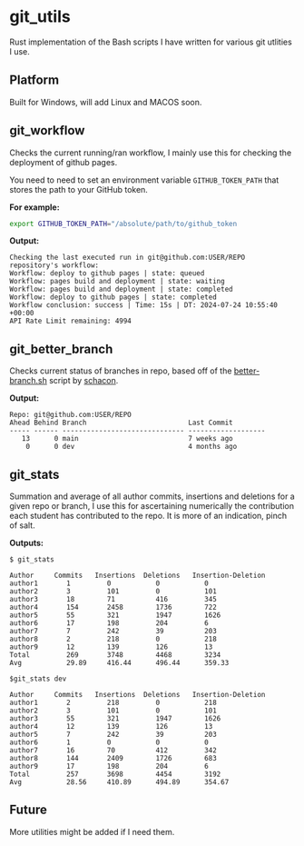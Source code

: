 # git_utils 

Rust implementation of the Bash scripts I have written for various git utlities I use.

## Platform

Built for Windows, will add Linux and MACOS soon. 

## git_workflow

Checks the current running/ran workflow, I mainly use this for checking the deployment of github pages.

You need to need to set an environment variable `GITHUB_TOKEN_PATH` that stores the path to your GitHub token. 

**For example:**

```sh
export GITHUB_TOKEN_PATH="/absolute/path/to/github_token
```

**Output:**

```
Checking the last executed run in git@github.com:USER/REPO repository's workflow:
Workflow: deploy to github pages | state: queued
Workflow: pages build and deployment | state: waiting
Workflow: pages build and deployment | state: completed
Workflow: deploy to github pages | state: completed
Workflow conclusion: success | Time: 15s | DT: 2024-07-24 10:55:40 +00:00
API Rate Limit remaining: 4994
```

## git_better_branch

Checks current status of branches in repo, based off of the [better-branch.sh](https://gist.github.com/schacon/e9e743dee2e92db9a464619b99e94eff) script by [schacon](https://gist.github.com/schacon/).

**Output:**

```
Repo: git@github.com:USER/REPO
Ahead Behind Branch                         Last Commit
----- ------ ------------------------------ -------------------
   13      0 main                           7 weeks ago
    0      0 dev                            4 months ago
```

## git_stats

Summation and average of all author commits, insertions and deletions for a given repo or branch, I use this for ascertaining numerically the contribution each student has contributed to the repo. It is more of an indication, pinch of salt.

**Outputs:**

```
$ git_stats 

Author     Commits   Insertions  Deletions   Insertion-Deletion
author1       1         0           0           0
author2       3         101         0           101
author3       18        71          416         345
author4       154       2458        1736        722
author5       55        321         1947        1626
author6       17        198         204         6
author7       7         242         39          203
author8       2         218         0           218
author9       12        139         126         13
Total         269       3748        4468        3234
Avg           29.89     416.44      496.44      359.33
```

```
$git_stats dev

Author     Commits   Insertions  Deletions   Insertion-Deletion
author1       2         218         0           218
author2       3         101         0           101
author3       55        321         1947        1626        
author4       12        139         126         13
author5       7         242         39          203
author6       1         0           0           0
author7       16        70          412         342
author8       144       2409        1726        683
author9       17        198         204         6
Total         257       3698        4454        3192        
Avg           28.56     410.89      494.89      354.67 
```

## Future

More utilities might be added if I need them. 
